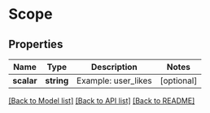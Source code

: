 # Scope

## Properties
Name | Type | Description | Notes
------------ | ------------- | ------------- | -------------
**scalar** | **string** | Example: user_likes | [optional] 

[[Back to Model list]](../README.md#documentation-for-models) [[Back to API list]](../README.md#documentation-for-api-endpoints) [[Back to README]](../README.md)


